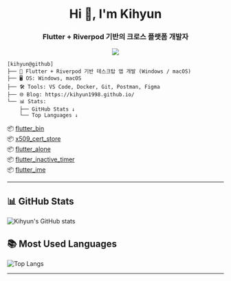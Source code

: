 <h1 align="center">Hi 👋, I'm Kihyun</h1>
<h3 align="center">Flutter + Riverpod 기반의 크로스 플랫폼 개발자</h3>

<p align="center">
  <a href="https://kihyun1998.github.io/" target="_blank">
    <img src="https://img.shields.io/badge/Visit%20My%20Blog-181717?style=for-the-badge&logo=github&logoColor=white"/>
  </a>
</p>

```
[kihyun@github]
├── 💼 Flutter + Riverpod 기반 데스크탑 앱 개발 (Windows / macOS)
├── 🖥️ OS: Windows, macOS
├── 🛠️ Tools: VS Code, Docker, Git, Postman, Figma
├── 🌐 Blog: https://kihyun1998.github.io/
└── 📊 Stats:
    ├── GitHub Stats ↓
    └── Top Languages ↓
```

📦 [flutter_bin](https://pub.dev/packages/flutter_bin)  
📦 [x509_cert_store](https://pub.dev/packages/x509_cert_store)  
📦 [flutter_alone](https://pub.dev/packages/flutter_alone)  
📦 [flutter_inactive_timer](https://pub.dev/packages/flutter_inactive_timer)  
📦 [flutter_ime](https://pub.dev/packages/flutter_ime)


---

## 📊 GitHub Stats
![Kihyun's GitHub stats](https://github-readme-stats.vercel.app/api?username=kihyun1998&show_icons=true&theme=radical)

## 📚 Most Used Languages
![Top Langs](https://github-readme-stats.vercel.app/api/top-langs/?username=kihyun1998&layout=compact&theme=radical)

---

